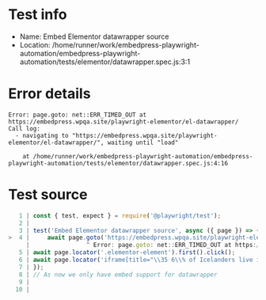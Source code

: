 # Test info

- Name: Embed Elementor datawrapper source
- Location: /home/runner/work/embedpress-playwright-automation/embedpress-playwright-automation/tests/elementor/datawrapper.spec.js:3:1

# Error details

```
Error: page.goto: net::ERR_TIMED_OUT at https://embedpress.wpqa.site/playwright-elementor/el-datawrapper/
Call log:
  - navigating to "https://embedpress.wpqa.site/playwright-elementor/el-datawrapper/", waiting until "load"

    at /home/runner/work/embedpress-playwright-automation/embedpress-playwright-automation/tests/elementor/datawrapper.spec.js:4:16
```

# Test source

```ts
   1 | const { test, expect } = require('@playwright/test');
   2 |
   3 | test('Embed Elementor datawrapper source', async ({ page }) => {
>  4 |     await page.goto('https://embedpress.wpqa.site/playwright-elementor/el-datawrapper/');
     |                ^ Error: page.goto: net::ERR_TIMED_OUT at https://embedpress.wpqa.site/playwright-elementor/el-datawrapper/
   5 | await page.locator('.elementor-element').first().click();
   6 | await page.locator('iframe[title="\\35 6\\% of Icelanders live in their capital Reykjavík "]').contentFrame().locator('div').filter({ hasText: /^65\.3%$/ }).first().click();
   7 | });
   8 | // As now we only have embed support for datawrapper
   9 |
  10 |
```